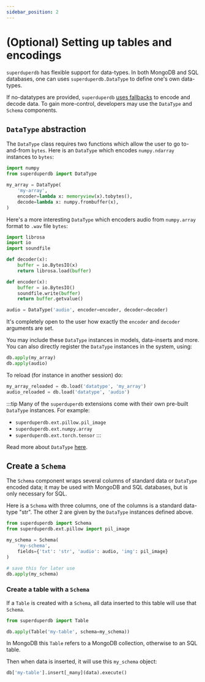 ```yaml
---
sidebar_position: 2
---
```


# (Optional) Setting up tables and encodings

`superduperdb` has flexible support for data-types. In both MongoDB and SQL databases,
one can uses `superduperdb.DataType` to define one's own data-types.

If no-datatypes are provided, `superduperdb` [uses fallbacks](./auto_data_types.md) to encode and decode data.
To gain more-control, developers may use the `DataType` and `Schema` components.

## `DataType` abstraction

The `DataType` class requires two functions which allow the user to go to-and-from `bytes`.
Here is an `DataType` which encodes `numpy.ndarray` instances to `bytes`:

```python
import numpy
from superduperdb import DataType

my_array = DataType(
    'my-array',
    encoder=lambda x: memoryview(x).tobytes(),
    decode=lambda x: numpy.frombuffer(x),
)
```

Here's a more interesting `DataType` which encoders audio from `numpy.array` format to `.wav` file `bytes`:

```python
import librosa
import io
import soundfile

def decoder(x):
    buffer = io.BytesIO(x)
    return librosa.load(buffer)

def encoder(x):
    buffer = io.BytesIO()
    soundfile.write(buffer)
    return buffer.getvalue()

audio = DataType('audio', encoder=encoder, decoder=decoder)
```

It's completely open to the user how exactly the `encoder` and `decoder` arguments are set.

You may include these `DataType` instances in models, data-inserts and more. You can also directly 
register the `DataType` instances in the system, using:

```python
db.apply(my_array)
db.apply(audio)
```

To reload (for instance in another session) do:

```python
my_array_reloaded = db.load('datatype', 'my_array')
audio_reloaded = db.load('datatype', 'audio')
```

:::tip
Many of the `superduperdb` extensions come with their own pre-built `DataType` instances.
For example:

- `superduperdb.ext.pillow.pil_image`
- `superduperdb.ext.numpy.array`
- `superduperdb.ext.torch.tensor`
:::

Read more about `DataType` [here](../apply_api/datatype).

## Create a `Schema`

The `Schema` component wraps several columns of standard data or `DataType` encoded data; it 
may be used with MongoDB and SQL databases, but is only necessary for SQL.

Here is a `Schema` with three columns, one of the columns is a standard data-type "str".
The other 2 are given by the `DataType` instances defined above.

```python
from superduperdb import Schema
from superduperdb.ext.pillow import pil_image

my_schema = Schema(
    'my-schema',
    fields={'txt': 'str', 'audio': audio, 'img': pil_image}
)

# save this for later use
db.apply(my_schema)
```

### Create a table with a `Schema`

If a `Table` is created with a `Schema`, all data inserted to this 
table will use that `Schema`.

```python
from superduperdb import Table

db.apply(Table('my-table', schema=my_schema))
```

In MongoDB this `Table` refers to a MongoDB collection, otherwise
to an SQL table.

Then when data is inserted, it will use this `my_schema` object:

```python
db['my-table'].insert[_many](data).execute()
```